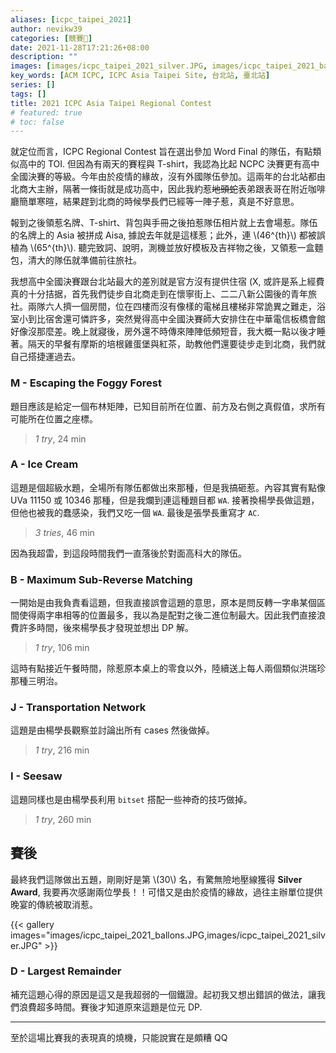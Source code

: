 ```yaml
---
aliases: [icpc_taipei_2021]
author: nevikw39
categories: [競賽🏁]
date: 2021-11-28T17:21:26+08:00
description: ""
images: [images/icpc_taipei_2021_silver.JPG, images/icpc_taipei_2021_ballons.JPG]
key_words: [ACM ICPC, ICPC Asia Taipei Site, 台北站, 臺北站]
series: []
tags: []
title: 2021 ICPC Asia Taipei Regional Contest
# featured: true
# toc: false
---
```


就定位而言，ICPC Regional Contest 旨在選出參加 Word Final 的隊伍，有點類似高中的 TOI. 但因為有兩天的賽程與 T-shirt，我認為比起 NCPC 決賽更有高中全國決賽的等級。今年由於疫情的緣故，沒有外國隊伍參加。這兩年的台北站都由北商大主辦，隔著一條街就是成功高中，因此我約惹~~地頭蛇~~表弟跟表哥在附近咖啡廳簡單寒暄，結果趕到北商的時候學長們已經等一陣子惹，真是不好意思。

報到之後領惹名牌、T-shirt、背包與手冊之後拍惹隊伍相片就上去會場惹。隊伍的名牌上的 Asia 被拼成 Aisa, 據說去年就是這樣惹；此外，連 \\(46^{th}\\) 都被誤植為 \\(65^{th}\\). 聽完致詞、說明，測機並放好模板及吉祥物之後，又領惹一盒麵包，清大的隊伍就準備前往旅社。

我想高中全國決賽跟台北站最大的差別就是官方沒有提供住宿 (X, 或許是系上經費真的十分拮据，首先我們徒步自北商走到在懷寧街上、二二八新公園後的青年旅社。兩隊六人擠一個房間，位在四樓而沒有像樣的電梯且樓梯非常詭異之難走，浴室小到比宿舍還可憐許多，突然覺得高中全國決賽師大安排住在中華電信板橋會館好像沒那麼差。晚上就寢後，房外還不時傳來陣陣低頻短音，我大概一點以後才睡著。隔天的早餐有摩斯的培根雞蛋堡與紅茶，助教他們還要徒步走到北商，我們就自己搭捷運過去。

### M - Escaping the Foggy Forest

題目應該是給定一個布林矩陣，已知目前所在位置、前方及右側之真假值，求所有可能所在位置之座標。

> _1 try_, 24 min

### A - Ice Cream

這題是個超級水題，全場所有隊伍都做出來那種，但是我搞砸惹。內容其實有點像 UVa 11150 或 10346 那種，但是我爛到連這種題目都 `WA`. 接著換楊學長做這題，但他也被我的蠢感染，我們又吃一個 `WA`. 最後是張學長重寫才 `AC`.

> _3 tries_, 46 min

因為我超雷，到這段時間我們一直落後於對面高科大的隊伍。

### B - Maximum Sub-Reverse Matching

一開始是由我負責看這題，但我直接誤會這題的意思，原本是問反轉一字串某個區間使得兩字串相等的位置最多，我以為是配對之後二進位制最大。因此我們直接浪費許多時間，後來楊學長才發現並想出 DP 解。

> _1 try_, 106 min

這時有點接近午餐時間，除惹原本桌上的零食以外，陸續送上每人兩個類似洪瑞珍那種三明治。

### J - Transportation Network

這題是由楊學長觀察並討論出所有 cases 然後做掉。

> _1 try_, 216 min

### I - Seesaw

這題同樣也是由楊學長利用 `bitset` 搭配一些神奇的技巧做掉。

> _1 try_, 260 min

## 賽後

最終我們這隊做出五題，剛剛好是第 \\(30\\) 名，有驚無險地壓線獲得 **Silver Award**, 我要再次感謝兩位學長！！可惜又是由於疫情的緣故，過往主辦單位提供晚宴的傳統被取消惹。

{{< gallery images="images/icpc_taipei_2021_ballons.JPG,images/icpc_taipei_2021_silver.JPG" >}}

### D - Largest Remainder

補充這題心得的原因是這又是我超弱的一個鐵證。起初我又想出錯誤的做法，讓我們浪費超多時間。賽後才知道原來這題是位元 DP.

---

至於這場比賽我的表現真的燒機，只能說實在是頗糟 QQ
